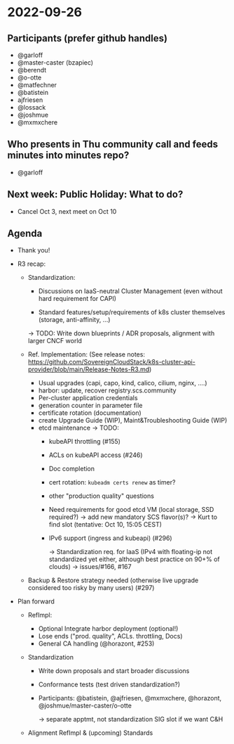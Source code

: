 # 2022-09-26

## Participants (prefer github handles)
* @garloff
* @master-caster (bzapiec)
* @berendt
* @o-otte
* @matfechner
* @batistein
* ajfriesen
* @lossack
* @joshmue
* @mxmxchere

## Who presents in Thu community call and feeds minutes into minutes repo?
* @garloff

## Next week: Public Holiday: What to do?
* Cancel Oct 3, next meet on Oct 10

## Agenda
* Thank you!
* R3 recap:
    * Standardization: 

        - Discussions on IaaS-neutral Cluster Management (even without hard requirement for CAPI)

        - Standard  features/setup/requirements of k8s cluster themselves (storage, anti-affinity, ...)

        -> TODO: Write down blueprints / ADR proposals, alignment with larger CNCF world

    * Ref. Implementation: (See release notes: https://github.com/SovereignCloudStack/k8s-cluster-api-provider/blob/main/Release-Notes-R3.md)
        - Usual upgrades (capi, capo, kind, calico, cilium, nginx, ....)
        - harbor: update, recover registry.scs.community
        - Per-cluster application credentials
        - generation counter in parameter file
        - certificate rotation (documentation)
        - create Upgrade Guide (WIP), Maint&Troubleshooting Guide (WIP)
        - etcd maintenance
        -> TODO: 
            * kubeAPI throttling (#155)
            * ACLs on kubeAPI access (#246)
            * Doc completion
            * cert rotation: `kubeadm certs renew` as timer?
            * other "production quality" questions
            * Need requirements for good etcd VM (local storage, SSD required?) -> add new mandatory SCS flavor(s)? -> Kurt to find slot (tentative: Oct 10, 15:05 CEST)
            * IPv6 support (ingress and kubeapi) (#296)

                -> Standardization req. for IaaS (IPv4 with floating-ip not standardized yet either, although best practice on 90+% of clouds) -> issues/#166, #167

     * Backup & Restore strategy needed (otherwise live upgrade considered too risky by many users) (#297)

*  Plan forward
    * RefImpl:
        - Optional Integrate harbor deployment (optional!)
        - Lose ends ("prod. quality", ACLs. throttling, Docs)
        - General CA handling (@horazont, #253)
    * Standardization
        - Write down proposals and start broader discussions
        - Conformance tests (test driven standardization?)
        - Participants: @batistein, @ajfriesen, @mxmxchere, @horazont, @joshmue/master-caster/o-otte

            -> separate apptmt, not standardization SIG slot if we want C&H

    * Alignment RefImpl & (upcoming) Standards



